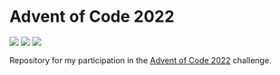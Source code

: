 # Advent of Code 2022

![](https://img.shields.io/badge/Day%20📅-23-blue)
![](https://img.shields.io/badge/Stars%20⭐-31-yellow)
![](https://img.shields.io/badge/Days%20Completed%20✅-15-darkgreen)

Repository for my participation in the [Advent of Code 2022](https://adventofcode.com/2022) challenge.
